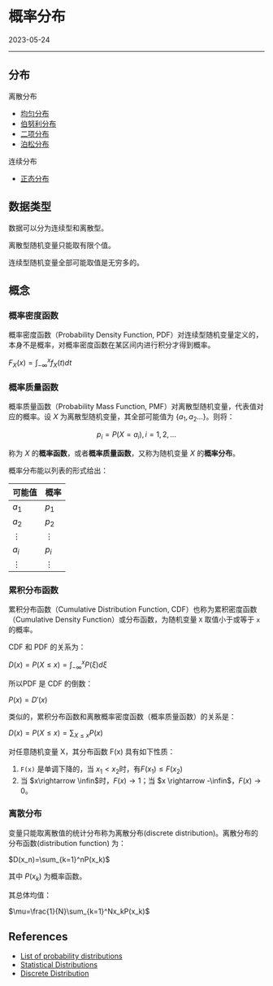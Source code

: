 # 概率分布

2023-05-24
***

## 分布

离散分布

- [均匀分布](uniform-distribution.md)
- [伯努利分布](bernoulli.md)
- [二项分布](binomial.md)
- [泊松分布](poisson.md)

连续分布

- [正态分布](./normal.md)

## 数据类型

数据可以分为连续型和离散型。

离散型随机变量只能取有限个值。

连续型随机变量全部可能取值是无穷多的。

## 概念

### 概率密度函数

概率密度函数（Probability Density Function, PDF）对连续型随机变量定义的，本身不是概率，对概率密度函数在某区间内进行积分才得到概率。

$F_X(x)=\int_{-\infty}^xf_X(t)dt$

### 概率质量函数

概率质量函数（Probability Mass Function, PMF）对离散型随机变量，代表值对应的概率。设 $X$ 为离散型随机变量，其全部可能值为 $\{a_1,a_2...\}$。则将：

$$p_i=P(X=a_i), i=1,2,...$$

称为 $X$ 的**概率函数**，或者**概率质量函数**，又称为随机变量 $X$ 的**概率分布**。

概率分布能以列表的形式给出：

|可能值|概率|
|---|---|
|$a_1$|$p_1$|
|$a_2$|$p_2$|
|$\vdots$|$\vdots$|
|$a_i$|$p_i$|
|$\vdots$|$\vdots$|

### 累积分布函数

累积分布函数（Cumulative Distribution Function, CDF）也称为累积密度函数（Cumulative Density Function）或分布函数，为随机变量 `X` 取值小于或等于 `x` 的概率。

CDF 和 PDF 的关系为：

$D(x)=P(X\leq x)=\int_{-\infty}^xP(\xi)d\xi$

所以PDF 是 CDF 的倒数：

$P(x)=D'(x)$

类似的，累积分布函数和离散概率密度函数（概率质量函数）的关系是：

$D(x)=P(X\le x)=\sum_{X\leq x}P(x)$

对任意随机变量 X，其分布函数 F(x) 具有如下性质：

1. `F(x)` 是单调下降的，当 $x_1<x_2$时，有$F(x_1)\leq F(x_2)$
2. 当 $x\rightarrow \infin$时，$F(x) \rightarrow 1$；当 $x \rightarrow -\infin$，$F(x)\rightarrow0$。

### 离散分布

变量只能取离散值的统计分布称为离散分布(discrete distribution)。离散分布的分布函数(distribution function) 为：

$D(x_n)=\sum_{k=1}^nP(x_k)$

其中 $P(x_k)$ 为概率函数。

其总体均值：

$\mu=\frac{1}{N}\sum_{k=1}^Nx_kP(x_k)$

## References

- [List of probability distributions](https://en.wikipedia.org/wiki/List_of_probability_distributions)
- [Statistical Distributions](http://mathworld.wolfram.com/topics/StatisticalDistributions.html)
- [Discrete Distribution](https://mathworld.wolfram.com/DiscreteDistribution.html)
